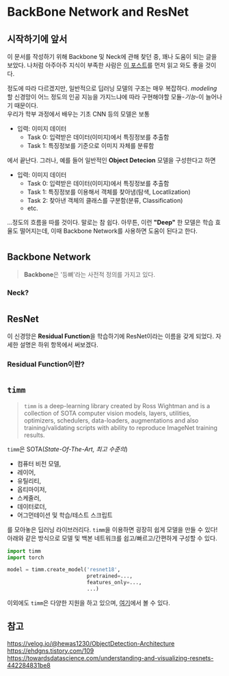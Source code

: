 # BackBone Network and ResNet

## 시작하기에 앞서
이 문서를 작성하기 위해 Backbone 및 Neck에 관해 찾던 중, 꽤나 도움이 되는 글을 보았다. 나처럼 아주아주 지식이 부족한 사람은 [이 포스트](https://velog.io/@hewas1230/ObjectDetection-Architecture)를 먼저 읽고 와도 좋을 것이다.   

정도에 따라 다르겠지만, 일반적으로 딥러닝 모델의 구조는 매우 복잡하다. _modeling_ 할 신경망이 어느 정도의 인공 지능을 가지느냐에 따라 구현해야할 모듈-_기능_-이 늘어나기 때문이다.   
우리가 학부 과정에서 배우는 기초 CNN 등의 모델은 보통   

+ 입력: 이미지 데이터
    + Task 0: 입력받은 데이터(이미지)에서 특징정보를 추출함
    + Task 1: 특징정보를 기준으로 이미지 자체를 분류함

에서 끝난다. 그러나, 예를 들어 일반적인 **Object Detecion** 모델을 구성한다고 하면

+ 입력: 이미지 데이터   
    + Task 0: 입력받은 데이터(이미지)에서 특징정보를 추출함
    + Task 1: 특징정보를 이용해서 객체를 찾아냄(탐색, Locatlization)
    + Task 2: 찾아낸 객체의 클래스를 구분함(분류, Classification)
    + etc.

...정도의 흐름을 따를 것이다. 말로는 참 쉽다. 아무튼, 이런 **"Deep"** 한 모델은 학습 효율도 떨어지는데, 이때 Backbone Network를 사용하면 도움이 된다고 한다.   


#
## Backbone Network

> **Backbone**은 '등뼈'라는 사전적 정의를 가지고 있다.




### Neck?


#
## ResNet

이 신경망은 **Residual Function**을 학습하기에 ResNet이라는 이름을 갖게 되었다. 자세한 설명은 하위 항목에서 써보겠다.

### Residual Function이란?



#
## `timm`

> `timm` is a deep-learning library created by Ross Wightman and is a collection of SOTA computer vision models, layers, utilities, optimizers, schedulers, data-loaders, augmentations and also training/validating scripts with ability to reproduce ImageNet training results.

`timm`은 SOTA(_State-Of-The-Art, 최고 수준의_)
+ 컴퓨터 비전 모델,
+ 레이어,
+ 유틸리티,
+ 옵티마이저,
+ 스케줄러,
+ 데이터로더,
+ 어그먼테이션 및 학습/테스트 스크립트   

를 모아놓은 딥러닝 라이브러리다. `timm`을 이용하면 굉장히 쉽게 모델을 만들 수 있다!   
아래와 같은 방식으로 모델 및 백본 네트워크를 쉽고/빠르고/간편하게 구성할 수 있다.

```python
import timm
import torch

model = timm.create_model('resnet18',
                          pretrained=...,
                          features_only=...,
                          ...)
```

이외에도 `timm`은 다양한 지원을 하고 있으며, [여기](https://fastai.github.io/timmdocs/)에서 볼 수 있다.


## 참고
https://velog.io/@hewas1230/ObjectDetection-Architecture   
https://ehdgns.tistory.com/109   
https://towardsdatascience.com/understanding-and-visualizing-resnets-442284831be8